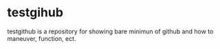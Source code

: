 # testgihub
testgithub is a repository for showing bare minimun of github and how to maneuver, function, ect.
